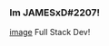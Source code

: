 ### Im JAMESxD#2207!
[image](https://user-images.githubusercontent.com/129680954/236443574-8ff73a53-ec62-4315-8404-0a2bddef0d33.png)
Full Stack Dev!

<!--
**imjamesxd/imjamesxd** is a ✨ _special_ ✨ repository because its `README.md` (this file) appears on your GitHub profile.

Here are some ideas to get you started:

- 🔭 I’m currently working on cheats
- 🌱 I’m currently learning imgui
-->
